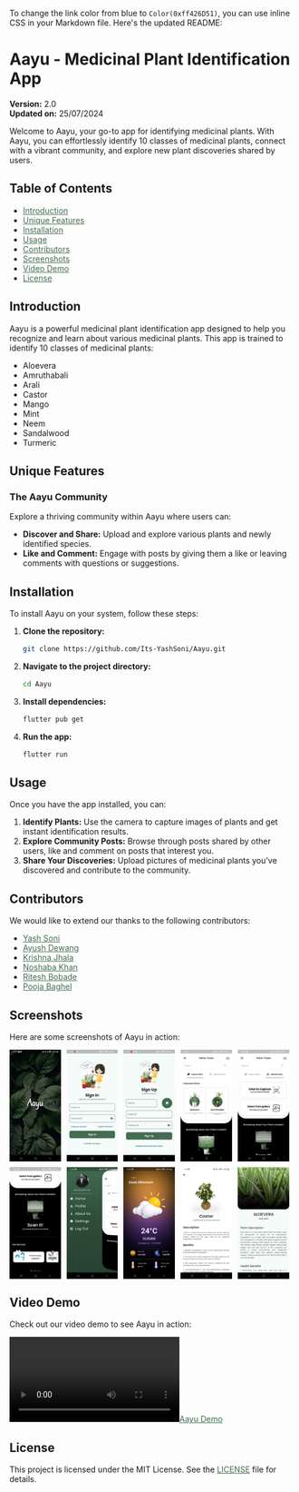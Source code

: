 To change the link color from blue to `Color(0xff426D51)`, you can use inline CSS in your Markdown file. Here's the updated README:

# Aayu - Medicinal Plant Identification App

**Version:** 2.0  
**Updated on:** 25/07/2024

Welcome to Aayu, your go-to app for identifying medicinal plants. With Aayu, you can effortlessly identify 10 classes of medicinal plants, connect with a vibrant community, and explore new plant discoveries shared by users.

## Table of Contents

- [Introduction](#introduction)
- [Unique Features](#unique-features)
- [Installation](#installation)
- [Usage](#usage)
- [Contributors](#contributors)
- [Screenshots](#screenshots)
- [Video Demo](#video-demo)
- [License](#license)

## Introduction

Aayu is a powerful medicinal plant identification app designed to help you recognize and learn about various medicinal plants. This app is trained to identify 10 classes of medicinal plants:

- Aloevera
- Amruthabali
- Arali
- Castor
- Mango
- Mint
- Neem
- Sandalwood
- Turmeric

## Unique Features

### The Aayu Community

Explore a thriving community within Aayu where users can:

- **Discover and Share:** Upload and explore various plants and newly identified species.
- **Like and Comment:** Engage with posts by giving them a like or leaving comments with questions or suggestions.

## Installation

To install Aayu on your system, follow these steps:

1. **Clone the repository:**
   ```bash
   git clone https://github.com/Its-YashSoni/Aayu.git
   ```

2. **Navigate to the project directory:**
   ```bash
   cd Aayu
   ```

3. **Install dependencies:**
   ```bash
   flutter pub get
   ```

4. **Run the app:**
   ```bash
   flutter run
   ```

## Usage

Once you have the app installed, you can:

1. **Identify Plants:** Use the camera to capture images of plants and get instant identification results.
2. **Explore Community Posts:** Browse through posts shared by other users, like and comment on posts that interest you.
3. **Share Your Discoveries:** Upload pictures of medicinal plants you’ve discovered and contribute to the community.

## Contributors

We would like to extend our thanks to the following contributors:

- [Yash Soni](https://github.com/Its-YashSoni)
- [Ayush Dewang](https://github.com/ayushdewang)
- [Krishna Jhala](https://github.com/krishna-jhala)
- [Noshaba Khan](https://github.com/Noshaba-khan)
- [Ritesh Bobade](https://github.com/ritesh6262)
- [Pooja Baghel](https://github.com/poojabaghel0604)

## Screenshots

Here are some screenshots of Aayu in action:

<div style="display: flex; flex-wrap: wrap; gap: 10px;">
  <img src="screenshots/s0.jpg" alt="Splash Screen" width="18%">
  <img src="screenshots/s1.jpg" alt="Login Screen" width="18%">
  <img src="screenshots/s2.jpg" alt="SignUp Screen" width="18%">
  <img src="screenshots/s3.jpg" alt="Home Screen" width="18%">
  <img src="screenshots/s4.jpg" alt="Selection Screen" width="18%">
  <img src="screenshots/s5.jpg" alt="Home Screen Bottom" width="18%">
  <img src="screenshots/s6.jpg" alt="Drawer Screen" width="18%">
  <img src="screenshots/s7.jpg" alt="Weather Screen" width="18%">
  <img src="screenshots/s8.jpg" alt="Featured Plants Details" width="18%">
  <img src="screenshots/s9.jpg" alt="Classified image details" width="18%">
</div>

## Video Demo

Check out our video demo to see Aayu in action:

[![Aayu Demo](screenshots/screenrecording.mp4)](screenshots/screenrecording.mp4)

## License

This project is licensed under the MIT License. See the [LICENSE](LICENSE) file for details.
<style>
  a {
    color: #426D51;
  }
</style>
